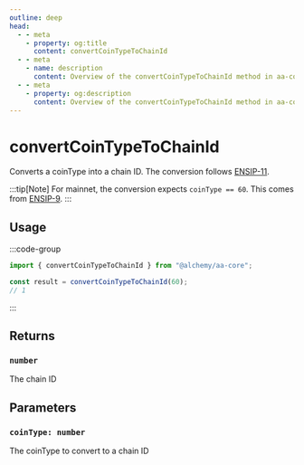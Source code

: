 ```yaml
---
outline: deep
head:
  - - meta
    - property: og:title
      content: convertCoinTypeToChainId
  - - meta
    - name: description
      content: Overview of the convertCoinTypeToChainId method in aa-core utils
  - - meta
    - property: og:description
      content: Overview of the convertCoinTypeToChainId method in aa-core utils
---
```


# convertCoinTypeToChainId

Converts a coinType into a chain ID. The conversion follows [ENSIP-11](https://docs.ens.domains/ens-improvement-proposals/ensip-11-evmchain-address-resolution).

:::tip[Note]
For mainnet, the conversion expects `coinType == 60`. This comes from [ENSIP-9](https://docs.ens.domains/ens-improvement-proposals/ensip-9-multichain-address-resolution).
:::

## Usage

:::code-group

```ts [example.ts]
import { convertCoinTypeToChainId } from "@alchemy/aa-core";

const result = convertCoinTypeToChainId(60);
// 1
```

:::

## Returns

### `number`

The chain ID

## Parameters

### `coinType: number`

The coinType to convert to a chain ID
